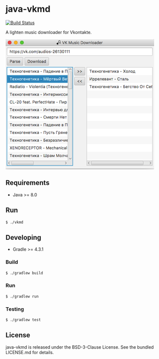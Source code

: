 java-vkmd
=========

[![Build Status](https://travis-ci.org/bupy7/java-vkmd.svg?branch=master)](https://travis-ci.org/bupy7/java-vkmd)

A lighten music downloader for Vkontakte.

![java-vkmd](screenshot.png)

Requirements
------------

- Java >= 8.0

Run
---

```bash
$ ./vkmd
```

Developing
----------

- Gradle >= 4.3.1

### Build

```bash
$ ./gradlew build
```

### Run

```bash
$ ./gradlew run
```


### Testing

```bash
$ ./gradlew test
```

License
-------

java-vkmd is released under the BSD-3-Clause License. See the bundled LICENSE.md for details.

